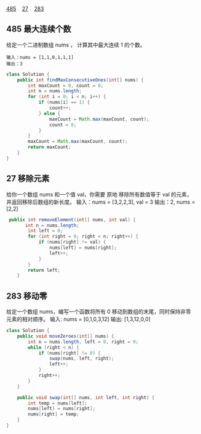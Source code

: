 [485](#1)&nbsp;&nbsp;&nbsp; [27](#2)&nbsp;&nbsp;&nbsp; [283](#3)
<span id="1"></span>
## 485 最大连续个数
给定一个二进制数组 nums ， 计算其中最大连续 1 的个数。
```
输入：nums = [1,1,0,1,1,1]
输出：3
```
```java
class Solution {
    public int findMaxConsecutiveOnes(int[] nums) {
        int maxCount = 0, count = 0;
        int n = nums.length;
        for (int i = 0; i < n; i++) {
            if (nums[i] == 1) {
                count++;
            } else {
                maxCount = Math.max(maxCount, count);
                count = 0;
            }
        }
        maxCount = Math.max(maxCount, count);
        return maxCount;
    }
}
```
<span id="2"></span>
## 27 移除元素
给你一个数组 nums 和一个值 val，你需要 原地 移除所有数值等于 val 的元素，并返回移除后数组的新长度。
输入：nums = [3,2,2,3], val = 3
输出：2, nums = [2,2]
```java
 public int removeElement(int[] nums, int val) {
       int n = nums.length;
        int left = 0;
        for (int right = 0; right < n; right++) {
            if (nums[right] != val) {
                nums[left] = nums[right];
                left++;
            }
        }
        return left;
    }
```
<span id="3"></span>
## 283 移动零
给定一个数组 nums，编写一个函数将所有 0 移动到数组的末尾，同时保持非零元素的相对顺序。
输入: nums = [0,1,0,3,12]
输出: [1,3,12,0,0]
```java
class Solution {
    public void moveZeroes(int[] nums) {
        int n = nums.length, left = 0, right = 0;
        while (right < n) {
            if (nums[right] != 0) {
                swap(nums, left, right);
                left++;
            }
            right++;
        }
    }

    public void swap(int[] nums, int left, int right) {
        int temp = nums[left];
        nums[left] = nums[right];
        nums[right] = temp;
    }
}
```
